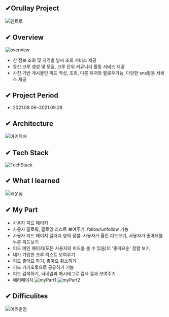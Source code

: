 ## ✔Orullay Project                             
![인트로](https://user-images.githubusercontent.com/84219233/151099744-007cbbca-f14f-42b1-a40b-4330f1d90be2.jpg)

## ✔ Overview
![overview](https://user-images.githubusercontent.com/84219233/151099804-3413f5de-1f4a-4e2c-9474-3d3da85e09de.jpg)
* 산 정보 조회 및 지역별 날씨 조회 서비스 제공
* 등산 크루 생성 및 모집, 크루 단위 커뮤니티 활동 서비스 제공
* 사진 기반 게시물인 피드 작성, 조회, 다른 유저와 팔로우기능, 다양한 sns활동 서비스 제공

## ✔ Project Period
* 2021.08.06~2021.09.28

## ✔ Architecture
![아키텍쳐](https://user-images.githubusercontent.com/84219233/151099543-8d2bc1f5-ec93-41f0-8e5b-beabc0aa4c35.jpg)

## ✔ Tech Stack
![TechStack](https://user-images.githubusercontent.com/84219233/151099576-39b989dc-001e-4384-a1d5-8f04242ae5a6.jpg)

## ✔ What I learned 
![배운점](https://user-images.githubusercontent.com/84219233/151099647-b6fd3724-2be2-43ae-be9d-9e30f0a7b740.jpg)

## ✔ My Part
* 사용자 피드 페이지
* 사용자 팔로워, 팔로잉 리스트 보여주기, follow/unfollow 기능
* 사용자 피드 페이지 갤러리 영역 정렬: 사용자가 올린 피드보기, 사용자가 좋아요를 누른 피드보기
* 피드 메인 페이지(모든 사용자의 피드를 볼 수 있음)의 '좋아요순' 정렬 보기
* 내가 가입한 크루 리스트 보여주기
* 피드 좋아요 하기, 좋아요 취소하기
* 피드 카카오톡으로 공유하기 기능
* 피드 검색하기, 닉네임과 해시태그로 검색 결과 보여주기
* 에러페이지
![myPart1](https://user-images.githubusercontent.com/84219233/151100065-a6735f34-523c-419f-b8d5-c99bfd048e5c.jpg)
![myPart2](https://user-images.githubusercontent.com/84219233/151100071-4c6dc2b0-1cc8-4cc5-9ece-826fd8de9992.jpg)


## ✔ Difficulites
![어려운점](https://user-images.githubusercontent.com/84219233/151099975-f94c90d1-331b-47bb-968d-8c3f2085d8c5.jpg)

